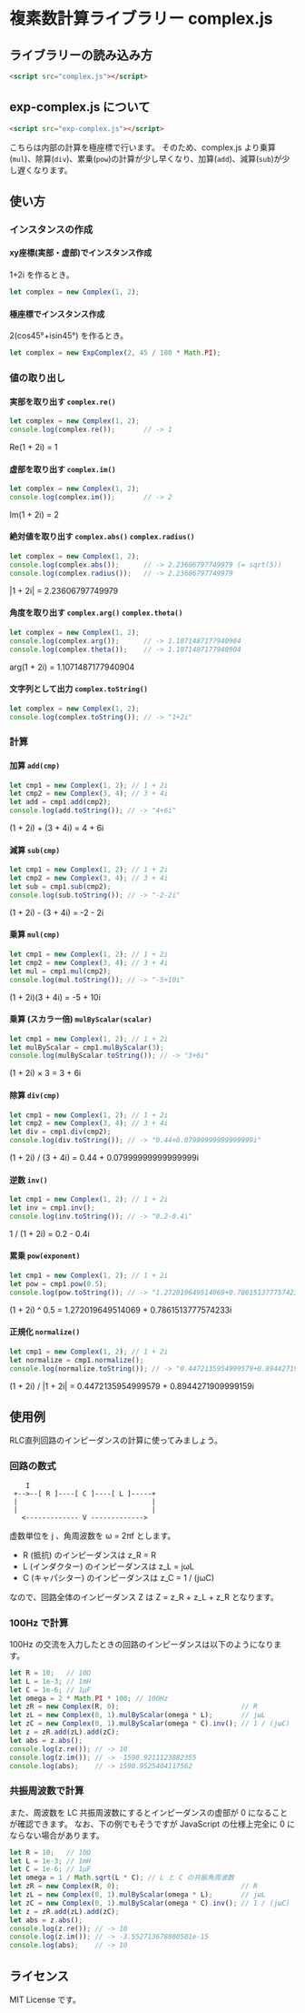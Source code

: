 # 複素数計算ライブラリー complex.js
 
## ライブラリーの読み込み方
```html
<script src="complex.js"></script>
```

## exp-complex.js について
```html
<script src="exp-complex.js"></script>
```
こちらは内部の計算を極座標で行います。
そのため、complex.js より乗算(`mul`)、除算(`div`)、累乗(`pow`)の計算が少し早くなり、加算(`add`)、減算(`sub`)が少し遅くなります。


## 使い方
### インスタンスの作成
#### xy座標(実部・虚部)でインスタンス作成
1+2i を作るとき。
```js
let complex = new Complex(1, 2);
```

#### 極座標でインスタンス作成
2(cos45°+isin45°) を作るとき。
```js
let complex = new ExpComplex(2, 45 / 180 * Math.PI);
```

### 値の取り出し
#### 実部を取り出す `complex.re()`
```js
let complex = new Complex(1, 2);
console.log(complex.re());       // -> 1
```
Re(1 + 2i) = 1

#### 虚部を取り出す `complex.im()`
```js
let complex = new Complex(1, 2);
console.log(complex.im());       // -> 2
```
Im(1 + 2i) = 2

#### 絶対値を取り出す `complex.abs()` `complex.radius()`
```js
let complex = new Complex(1, 2);
console.log(complex.abs());      // -> 2.23606797749979 (= sqrt(5))
console.log(complex.radius());   // -> 2.23606797749979
```
|1 + 2i| = 2.23606797749979

#### 角度を取り出す `complex.arg()` `complex.theta()`
```js
let complex = new Complex(1, 2);
console.log(complex.arg());      // -> 1.1071487177940904
console.log(complex.theta());    // -> 1.1071487177940904
```
arg(1 + 2i) = 1.1071487177940904

#### 文字列として出力 `complex.toString()`
```js
let complex = new Complex(1, 2);
console.log(complex.toString()); // -> "1+2i"
```

### 計算
#### 加算 `add(cmp)`
```js
let cmp1 = new Complex(1, 2); // 1 + 2i
let cmp2 = new Complex(3, 4); // 3 + 4i
let add = cmp1.add(cmp2);
console.log(add.toString()); // -> "4+6i"
```
(1 + 2i) + (3 + 4i) = 4 + 6i

#### 減算 `sub(cmp)`
```js
let cmp1 = new Complex(1, 2); // 1 + 2i
let cmp2 = new Complex(3, 4); // 3 + 4i
let sub = cmp1.sub(cmp2);
console.log(sub.toString()); // -> "-2-2i"
```
(1 + 2i) - (3 + 4i) = -2 - 2i

#### 乗算 `mul(cmp)`
```js
let cmp1 = new Complex(1, 2); // 1 + 2i
let cmp2 = new Complex(3, 4); // 3 + 4i
let mul = cmp1.mul(cmp2);
console.log(mul.toString()); // -> "-5+10i"
```
(1 + 2i)(3 + 4i) = -5 + 10i

#### 乗算 (スカラー倍) `mulByScalar(scalar)`
```js
let cmp1 = new Complex(1, 2); // 1 + 2i
let mulByScalar = cmp1.mulByScalar(3);
console.log(mulByScalar.toString()); // -> "3+6i"
```
(1 + 2i) × 3 = 3 + 6i

#### 除算 `div(cmp)`
```js
let cmp1 = new Complex(1, 2); // 1 + 2i
let cmp2 = new Complex(3, 4); // 3 + 4i
let div = cmp1.div(cmp2);
console.log(div.toString()); // -> "0.44+0.07999999999999999i"
```
(1 + 2i) / (3 + 4i) = 0.44 + 0.07999999999999999i

#### 逆数 `inv()`
```js
let cmp1 = new Complex(1, 2); // 1 + 2i
let inv = cmp1.inv();
console.log(inv.toString()); // -> "0.2-0.4i"
```
1 / (1 + 2i) = 0.2 - 0.4i

#### 累乗 `pow(exponent)`
```js
let cmp1 = new Complex(1, 2); // 1 + 2i
let pow = cmp1.pow(0.5);
console.log(pow.toString()); // -> "1.272019649514069+0.7861513777574233i"
```
(1 + 2i) ^ 0.5 = 1.272019649514069 + 0.7861513777574233i

#### 正規化 `normalize()`
```js
let cmp1 = new Complex(1, 2); // 1 + 2i
let normalize = cmp1.normalize();
console.log(normalize.toString()); // -> "0.4472135954999579+0.8944271909999159i"
```
(1 + 2i) / |1 + 2i| = 0.4472135954999579 + 0.8944271909999159i


## 使用例
RLC直列回路のインピーダンスの計算に使ってみましょう。

### 回路の数式
```
    I
 +-->--[ R ]----[ C ]----[ L ]-----+
 |                                 |
 |                                 |
   <------------- V ------------->
```

虚数単位を j 、角周波数を ω = 2πf とします。

- R (抵抗) のインピーダンスは z_R = R
- L (インダクター) のインピーダンスは z_L = jωL
- C (キャパシター) のインピーダンスは z_C = 1 / (jωC)

なので、回路全体のインピーダンス Z は Z = z_R + z_L + z_R となります。

### 100Hz で計算
100Hz の交流を入力したときの回路のインピーダンスは以下のようになります。

```js
let R = 10;   // 10Ω
let L = 1e-3; // 1mH
let C = 1e-6; // 1μF
let omega = 2 * Math.PI * 100; // 100Hz
let zR = new Complex(R, 0);                              // R
let zL = new Complex(0, 1).mulByScalar(omega * L);       // jωL
let zC = new Complex(0, 1).mulByScalar(omega * C).inv(); // 1 / (jωC)
let z = zR.add(zL).add(zC);
let abs = z.abs();
console.log(z.re()); // -> 10
console.log(z.im()); // -> -1590.9211123882355
console.log(abs);    // -> 1590.9525404117562
```

### 共振周波数で計算
また、周波数を LC 共振周波数にするとインピーダンスの虚部が 0 になることが確認できます。
なお、下の例でもそうですが JavaScript の仕様上完全に 0 にならない場合があります。
```js
let R = 10;   // 10Ω
let L = 1e-3; // 1mH
let C = 1e-6; // 1μF
let omega = 1 / Math.sqrt(L * C); // L と C の共振角周波数
let zR = new Complex(R, 0);                              // R
let zL = new Complex(0, 1).mulByScalar(omega * L);       // jωL
let zC = new Complex(0, 1).mulByScalar(omega * C).inv(); // 1 / (jωC)
let z = zR.add(zL).add(zC);
let abs = z.abs();
console.log(z.re()); // -> 10
console.log(z.im()); // -> -3.552713678800501e-15
console.log(abs);    // -> 10
```


## ライセンス
MIT License です。